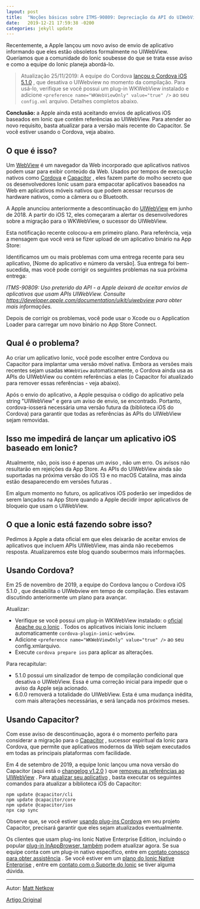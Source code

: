 ```yaml
---
layout: post
title:  "Noções básicas sobre ITMS-90809: Depreciação da API do UIWebView"
date:   2019-12-21 17:59:38 -0200
categories: jekyll update
---
```


Recentemente, a Apple lançou um novo aviso de envio de aplicativo informando que eles estão obsoletos formalmente no UIWebView. Queríamos que a comunidade do Ionic soubesse do que se trata esse aviso e como a equipe do Ionic planeja abordá-lo.

>Atualização 25/11/2019: A equipe do Cordova [lançou o Cordova iOS 5.1.0](https://cordova.apache.org/announcements/2019/11/25/cordova-ios-release-5.1.0.html) , que desativa o UIWebview no momento da compilação. Para usá-lo, verifique se você possui um plug-in WKWebView instalado e adicione ```<preference name="WKWebViewOnly" value="true" />``` ao seu ```config.xml``` arquivo. Detalhes completos abaixo.

**Conclusão:** a Apple ainda está aceitando envios de aplicativos iOS baseados em Ionic que contêm referências ao UIWebView. Para atender ao novo requisito, basta atualizar para a versão mais recente do Capacitor. Se você estiver usando o Cordova, veja abaixo.

## O que é isso?

Um [WebView](https://ionicframework.com/docs/building/webview) é um navegador da Web incorporado que aplicativos nativos podem usar para exibir conteúdo da Web. Usados por tempos de execução nativos como [Cordova](https://cordova.apache.org/) e [Capacitor](https://capacitor.ionicframework.com/) , eles fazem parte do molho secreto que os desenvolvedores Ionic usam para empacotar aplicativos baseados na Web em aplicativos móveis nativos que podem acessar recursos de hardware nativos, como a câmera ou o Bluetooth.

A Apple anunciou anteriormente a descontinuação do [UIWebView](https://developer.apple.com/documentation/uikit/uiwebview) em junho de 2018. A partir do iOS 12, eles começaram a alertar os desenvolvedores sobre a migração para o WKWebView, o sucessor do UIWebView.

Esta notificação recente colocou-a em primeiro plano. Para referência, veja a mensagem que você verá se fizer upload de um aplicativo binário na App Store:

Identificamos um ou mais problemas com uma entrega recente para seu aplicativo, [Nome do aplicativo e número da versão]. Sua entrega foi bem-sucedida, mas você pode corrigir os seguintes problemas na sua próxima entrega:

*ITMS-90809: Uso preterido da API - a Apple deixará de aceitar envios de aplicativos que usam APIs UIWebView. Consulte <https://developer.apple.com/documentation/uikit/uiwebview> para obter mais informações.*

Depois de corrigir os problemas, você pode usar o Xcode ou o Application Loader para carregar um novo binário no App Store Connect.

## Qual é o problema?

Ao criar um aplicativo Ionic, você pode escolher entre Cordova ou Capacitor para implantar uma versão móvel nativa. Embora as versões mais recentes sejam usadas ```WKWebView``` automaticamente, o Cordova ainda usa as APIs do UIWebView ou contém referências a elas (o Capacitor foi atualizado para remover essas referências - veja abaixo).

Após o envio do aplicativo, a Apple pesquisa o código do aplicativo pela string "UIWebView" e gera um aviso de envio, se encontrado. Portanto, cordova-iosserá necessária uma versão futura da (biblioteca iOS do Cordova) para garantir que todas as referências às APIs do UIWebView sejam removidas.

## Isso me impedirá de lançar um aplicativo iOS baseado em Ionic?

Atualmente, não, pois isso é apenas um aviso , não um erro. Os avisos não resultarão em rejeições da App Store. As APIs do UIWebView ainda são suportadas na próxima versão do iOS 13 e no macOS Catalina, mas ainda estão desaparecendo em versões futuras .

Em algum momento no futuro, os aplicativos iOS poderão ser impedidos de serem lançados na App Store quando a Apple decidir impor aplicativos de bloqueio que usam o UIWebView.


## O que a Ionic está fazendo sobre isso?

Pedimos à Apple a data oficial em que eles deixarão de aceitar envios de aplicativos que incluem APIs UIWebView, mas ainda não recebemos resposta. Atualizaremos este blog quando soubermos mais informações.

## Usando Cordova?

Em 25 de novembro de 2019, a equipe do Cordova lançou o Cordova iOS 5.1.0 , que desabilita o UIWebview em tempo de compilação. Eles estavam discutindo anteriormente um plano para avançar.

Atualizar:

- Verifique se você possui um plug-in WKWebView instalado: o [oficial Apache ou o Ionic](https://github.com/ionic-team/cordova-plugin-ionic-webview) . Todos os aplicativos iniciais Ionic incluem automaticamente ```cordova-plugin-ionic-webview```.
- Adicione ```<preference name="WKWebViewOnly" value="true" />``` ao seu config.xmlarquivo.
- Execute ```cordova prepare ios``` para aplicar as alterações.

Para recapitular:

- 5.1.0 possui um sinalizador de tempo de compilação condicional que desativa o UIWebView. Essa é uma correção inicial para impedir que o aviso da Apple seja acionado.
- 6.0.0 removerá a totalidade do UIWebView. Esta é uma mudança inédita, com mais alterações necessárias, e será lançada nos próximos meses.

## Usando Capacitor?

Com esse aviso de descontinuação, agora é o momento perfeito para considerar a migração para o [Capacitor](https://capacitor.ionicframework.com/) , sucessor espiritual da Ionic para Cordova, que permite que aplicativos modernos da Web sejam executados em todas as principais plataformas com facilidade.

Em 4 de setembro de 2019, a equipe Ionic lançou uma nova versão do Capacitor (aqui está o [changelog v1.2.0](https://github.com/ionic-team/capacitor/blob/master/CHANGELOG.md#120-2019-09-04) ) que [removeu as referências ao UIWebView](https://github.com/ionic-team/capacitor/pull/1925) . Para [atualizar seu aplicativo](https://capacitor.ionicframework.com/docs/basics/workflow#5-updating-capacitor) , basta executar os seguintes comandos para atualizar a biblioteca iOS do Capacitor:

```
npm update @capacitor/cli
npm update @capacitor/core
npm update @capacitor/ios
npx cap sync
```

Observe que, se você estiver [usando plug-ins Cordova](https://capacitor.ionicframework.com/docs/cordova/using-cordova-plugins) em seu projeto Capacitor, precisará garantir que eles sejam atualizados eventualmente.

Os clientes que usam plug-ins Ionic Native Enterprise Edition, incluindo o popular [plug-in InAppBrowser, também](https://ionicframework.com/docs/enterprise/inappbrowser) podem atualizar agora. Se sua equipe conta com um plug-in nativo específico, entre em [contato conosco para obter assistência](https://ionicframework.com/enterprise/contact) . Se você estiver em um [plano do Ionic Native Enterprise](https://ionicframework.com/docs/enterprise) , entre em [contato com o Suporte do Ionic](https://ionic.zendesk.com/hc/en-us/requests/new) se tiver alguma dúvida.

---

Autor: [Matt Netkow](https://twitter.com/dotNetkow)

[Artigo Original](https://ionicframework.com/blog/understanding-itms-90809-uiwebview-api-deprecation/)
